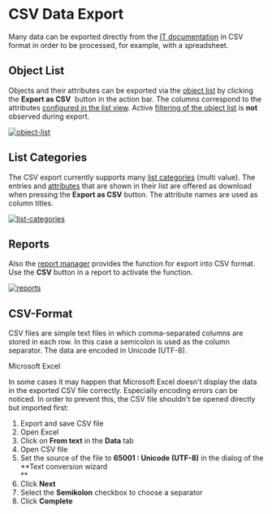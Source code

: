 # CSV Data Export

Many data can be exported directly from the [IT documentation](../glossary.md) in CSV format in order to be processed, for example, with a spreadsheet.

Object List
-----------

Objects and their attributes can be exported via the [object list](../basics/object-list/index.md) by clicking the **Export as CSV**  button in the action bar. The columns correspond to the attributes [configured in the list view](../basics/object-list/configuration-of-the-list-view.md). Active [filtering of the object list](../basics/object-list/navigation-and-filtering.md) is **not** observed during export.

[![object-list](../assets/images/en/consolidate-data/csv-data-export/1-csv-de.png)](../assets/images/en/consolidate-data/csv-data-export/1-csv-de.png)

List Categories
---------------

The CSV export currently supports many [list categories](../glossary.md) (multi value). The entries and [attributes](../glossary.md) that are shown in their list are offered as download when pressing the **Export as CSV** button. The attribute names are used as column titles.

[![list-categories](../assets/images/en/consolidate-data/csv-data-export/2-csv-de.png)](../assets/images/en/consolidate-data/csv-data-export/2-csv-de.png)

Reports
-------

Also the [report manager](../evaluation/report-manager.md) provides the function for export into CSV format. Use the **CSV** button in a report to activate the function.

[![reports](../assets/images/en/consolidate-data/csv-data-export/3-csv-de.png)](../assets/images/en/consolidate-data/csv-data-export/3-csv-de.png)

CSV-Format
----------

CSV files are simple text files in which comma-separated columns are stored in each row. In this case a semicolon is used as the column separator. The data are encoded in Unicode (UTF-8).

Microsoft Excel

In some cases it may happen that Microsoft Excel doesn't display the data in the exported CSV file correctly. Especially encoding errors can be noticed. In order to prevent this, the CSV file shouldn't be opened directly but imported first:

1.  Export and save CSV file
2.  Open Excel
3.  Click on **From text** in the **Data** tab
4.  Open CSV file
5.  Set the source of the file to **65001 : Unicode (UTF-8)** in the dialog of the **Text conversion wizard  
    **
6.  Click **Next**
7.  Select the **Semikolon** checkbox to choose a separator
8.  Click **Complete**